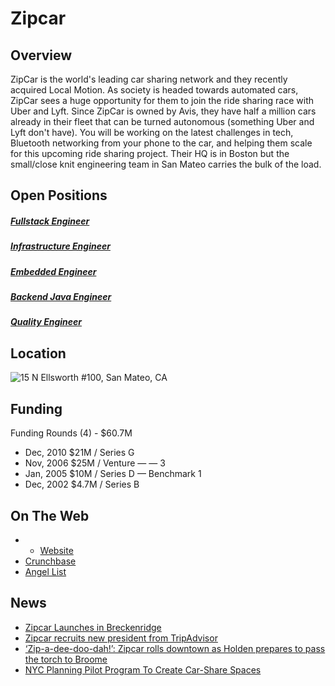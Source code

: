 # Zipcar
## Overview
ZipCar is the world's leading car sharing network and they recently acquired Local Motion.  As society is headed towards automated cars, ZipCar sees a huge opportunity for them to join the ride sharing race with Uber and Lyft.  Since ZipCar is owned by Avis, they have half a million cars already in their fleet that can be turned autonomous (something Uber and Lyft don't have).  You will be working on the latest challenges in tech, Bluetooth networking from your phone to the car, and helping them scale for this upcoming ride sharing project.  Their HQ is in Boston but the small/close knit engineering team in San Mateo carries the bulk of the load.

## Open Positions
##### [Fullstack Engineer](https://github.com/the31337/jobs/blob/master/zipcar/senior-fullstack-software-engineer.md)
##### [Infrastructure Engineer](https://github.com/the31337/jobs/blob/master/zipcar/senior-infrastructure-engineer.md)
##### [Embedded Engineer](https://github.com/the31337/jobs/blob/master/zipcar/embedded-engineer.md)
##### [Backend Java Engineer](https://github.com/the31337/jobs/blob/master/zipcar/senior-backend-software-engineer.md)
##### [Quality Engineer](https://github.com/the31337/jobs/blob/master/zipcar/quality-engineer.md)

## Location
![15 N Ellsworth #100, San Mateo, CA](https://maps.googleapis.com/maps/api/staticmap?center=15+N+Ellsworth+#100,+San+Mateo,+CA&zoom=13&scale=false&size=600x300&maptype=roadmap&format=png&visual_refresh=true)  

## Funding
Funding Rounds (4) - $60.7M
+ Dec, 2010	$21M / Series G
+ Nov, 2006	$25M / Venture	—	—	3
+ Jan, 2005	$10M / Series D	—	Benchmark	1
+ Dec, 2002	$4.7M / Series B

## On The Web
+ + [Website](http://www.zipcar.com/)
+ [Crunchbase](https://www.crunchbase.com/organization/zipcar#/entity)
+ [Angel List](https://angel.co/zipcar)

## News
+ [Zipcar Launches in Breckenridge](http://www.autorentalnews.com/channel/rental-operations/news/story/2017/01/zipcar-expands-to-breckenridge.aspx)
+ [Zipcar recruits new president from TripAdvisor](https://www.bostonglobe.com/business/2017/01/05/zipcar-recruits-new-president-from-tripadvisor/6nCkoWYxifsCL8AEdxPgrM/story.html)
+ [‘Zip-a-dee-doo-dah!’: Zipcar rolls downtown as Holden prepares to pass the torch to Broome](https://www.businessreport.com/article/zip-dee-doo-dah-zipcar-rolls-downtown-holden-prepares-pass-torch-broome)
+ [NYC Planning Pilot Program To Create Car-Share Spaces](http://newyork.cbslocal.com/2016/12/13/nyc-car-share-parking-spaces/)
